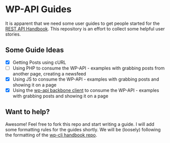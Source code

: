 # WP-API Guides
It is apparent that we need some user guides to get people started for the [REST API Handbook](https://developer.wordpress.org/rest-api/). This repository is an effort to collect some helpful user stories.

## Some Guide Ideas
- [x] Getting Posts using cURL
- [ ] Using PHP to consume the WP-API - examples with grabbing posts from another page, creating a newsfeed
- [x] Using JS to consume the WP-API - examples with grabbing posts and showing it on a page
- [x] Using the [wp-api backbone client](https://github.com/WP-API/client-js) to consume the WP-API - examples with grabbing posts and showing it on a page

## Want to help?
Awesome! Feel free to fork this repo and start writing a guide. I will add some formatting rules for the guides shortly. We will be (loosely) following the formatting of the [wp-cli handbook repo](https://github.com/wp-cli/handbook).
